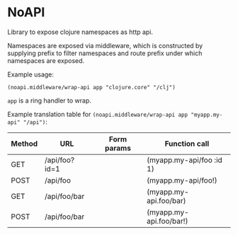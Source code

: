# NoAPI

Library to expose clojure namespaces as http api.

Namespaces are exposed via middleware, which is
constructed by supplying prefix to filter namespaces
and route prefix under which namespaces are
exposed.

Example usage:
```
(noapi.middleware/wrap-api app "clojure.core" "/clj")
```

`app` is a ring handler to wrap.

Example translation table for `(noapi.middleware/wrap-api app "myapp.my-api" "/api")`:

|  Method  |  URL            |  Form params  |  Function call           |
| -------- | --------------- | ------------- | ------------------------ |
| GET      |  /api/foo?id=1  |               | (myapp.my-api/foo :id 1) |
| POST     |  /api/foo       |               | (myapp.my-api/foo!)      |
| GET      |  /api/foo/bar   |               | (myapp.my-api.foo/bar)   |
| POST     |  /api/foo/bar   |               | (myapp.my-api.foo/bar!)  |
